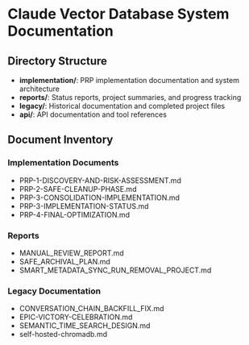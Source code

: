 # Claude Vector Database System Documentation

## Directory Structure

- **implementation/**: PRP implementation documentation and system architecture
- **reports/**: Status reports, project summaries, and progress tracking
- **legacy/**: Historical documentation and completed project files
- **api/**: API documentation and tool references

## Document Inventory

### Implementation Documents
- PRP-1-DISCOVERY-AND-RISK-ASSESSMENT.md
- PRP-2-SAFE-CLEANUP-PHASE.md
- PRP-3-CONSOLIDATION-IMPLEMENTATION.md
- PRP-3-IMPLEMENTATION-STATUS.md
- PRP-4-FINAL-OPTIMIZATION.md

### Reports
- MANUAL_REVIEW_REPORT.md
- SAFE_ARCHIVAL_PLAN.md
- SMART_METADATA_SYNC_RUN_REMOVAL_PROJECT.md

### Legacy Documentation
- CONVERSATION_CHAIN_BACKFILL_FIX.md
- EPIC-VICTORY-CELEBRATION.md
- SEMANTIC_TIME_SEARCH_DESIGN.md
- self-hosted-chromadb.md

